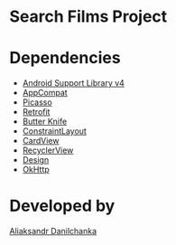 Search Films Project
====


Dependencies
============

* [Android Support Library v4](http://developer.android.com/tools/extras/support-library.html)
* [AppCompat](https://developer.android.com/reference/android/support/v7/appcompat/package-summary.html)
* [Picasso](https://github.com/square/picasso)
* [Retrofit](https://github.com/square/retrofit)
* [Butter Knife](http://jakewharton.github.io/butterknife/)
* [ConstraintLayout](http://tools.android.com/recent/constraintlayout102isnowavailable)
* [CardView](https://developer.android.com/reference/android/support/v7/cardview/package-summary.html)
* [RecyclerView](https://developer.android.com/reference/android/support/v7/recyclerview/package-summary.html)
* [Design](https://developer.android.com/reference/android/support/design/package-summary.html)
* [OkHttp](https://github.com/square/okhttp/tree/master/okhttp-logging-interceptor)

Developed by
============

[Aliaksandr Danilchanka](aliaksandr.danilchanka@gmail.com)
